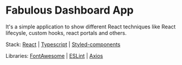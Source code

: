 # Fabulous Dashboard App

It's a simple application to show different React techniques like React lifecysle, custom hooks, react portals and others.

Stack: [React](https://reactjs.org/docs/getting-started.html) | [Typescript](https://www.typescriptlang.org/docs/handbook/react.html) | [Styled-components](https://styled-components.com/docs/basics)

Libraries: [FontAwesome](https://fontawesome.com/v5.15/how-to-use/on-the-web/using-with/react) | [ESLint](https://eslint.org/docs/user-guide/command-line-interface) | [Axios](https://github.com/axios/axios)
